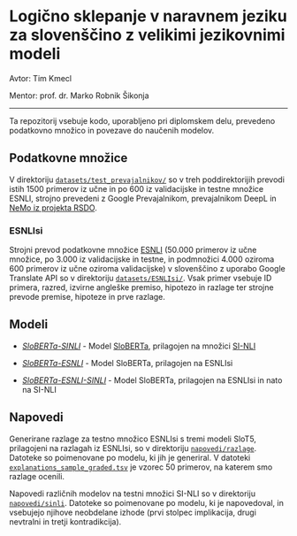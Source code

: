 # Logično sklepanje v naravnem jeziku za slovenščino z velikimi jezikovnimi modeli

Avtor: Tim Kmecl

Mentor: prof. dr. Marko Robnik Šikonja

---

Ta repozitorij vsebuje kodo, uporabljeno pri diplomskem delu, prevedeno podatkovno množico in povezave do naučenih modelov.

## Podatkovne množice

V direktoriju [`datasets/test_prevajalnikov/`](datasets/test_prevajalnikov/) so v treh poddirektorijih prevodi istih 1500 primerov iz učne in po 600 iz validacijske in testne množice ESNLI, strojno prevedeni z Google Prevajalnikom, prevajalnikom DeepL in [NeMo iz projekta RSDO](https://www.clarin.si/repository/xmlui/handle/11356/1736).

### ESNLIsi

Strojni prevod podatkovne množice [ESNLI](https://github.com/OanaMariaCamburu/e-SNLI)  (50.000 primerov iz učne množice, po 3.000 iz validacijske in testne, in podmnožici 4.000 oziroma 600 primerov iz učne oziroma validacijske) v slovenščino z uporabo Google Translate API so v direktoriju [`datasets/ESNLIsi/`](datasets/ESNLIsi/). Vsak primer vsebuje ID primera, razred, izvirne angleške premiso, hipotezo in razlage ter strojne prevode premise, hipoteze in prve razlage.

## Modeli

- [*SloBERTa-SINLI*](https://huggingface.co/timkmecl/sloberta-sinli) - Model [SloBERTa](https://huggingface.co/EMBEDDIA/sloberta), prilagojen na množici [SI-NLI](https://www.clarin.si/repository/xmlui/handle/11356/1707)

- [*SloBERTa-ESNLI*](https://huggingface.co/timkmecl/sloberta-esnli) - Model SloBERTa, prilagojen na ESNLIsi

- [*SloBERTa-ESNLI-SINLI*](https://huggingface.co/timkmecl/sloberta-esnli-sinli) - Model SloBERTa, prilagojen na ESNLIsi in nato na SI-NLI

## Napovedi

Generirane razlage za testno množico ESNLIsi s tremi modeli SloT5, prilagojeni na razlagah iz ESNLIsi, so v direktoriju [`napovedi/razlage`](napovedi/razlage/). Datoteke so poimenovane po modelu, ki jih je generiral. V datoteki [`explanations_sample_graded.tsv`](napovedi/razlage/explanations_sample_graded.tsv) je vzorec 50 primerov, na katerem smo razlage ocenili.

Napovedi različnih modelov na testni množici SI-NLI so v direktoriju [`napovedi/sinli`](napovedi/sinli/). Datoteke so poimenovane po modelu, ki je napovedoval, in vsebujejo njihove neobdelane izhode (prvi stolpec implikacija, drugi nevtralni in tretji kontradikcija).